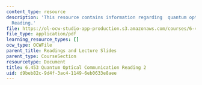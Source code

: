 ```yaml
---
content_type: resource
description: 'This resource contains information regarding  quantum optical communication:
  Reading.'
file: https://ol-ocw-studio-app-production.s3.amazonaws.com/courses/6-453-quantum-optical-communication-fall-2016/d9beb82c9d4f3ac411496eb0633e8aee_MIT6_453F16_Lect2_Notes.pdf
file_type: application/pdf
learning_resource_types: []
ocw_type: OCWFile
parent_title: Readings and Lecture Slides
parent_type: CourseSection
resourcetype: Document
title: 6.453 Quantum Optical Communication Reading 2
uid: d9beb82c-9d4f-3ac4-1149-6eb0633e8aee
---
```

